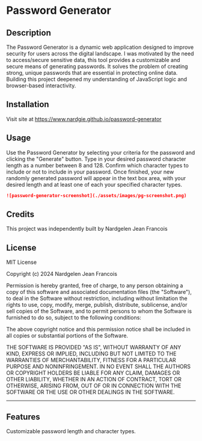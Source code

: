 # Password Generator 

## Description

The Password Generator is a dynamic web application designed to improve security for users across the digital landscape. I was motivated by the need to access/secure sensitive data, this tool provides a customizable and secure means of generating passwords. It solves the problem of creating strong, unique passwords that are essential in protecting online data. Building this project deepened my understanding of JavaScript logic and browser-based interactivity.

## Installation

Visit site at https://www.nardgie.github.io/password-generator


## Usage

Use the Password Generator by selecting your criteria for the password and clicking the "Generate" button. Type in your desired password character length as a number between 8 and 128. Confirm which character types to include or not to include in your password. Once finished, your new randomly generated password will appear in the text box area, with your desired length and at least one of each your specified character types.

```md
![password-generator-screenshot](./assets/images/pg-screenshot.png)
```

## Credits

This project was independently built by Nardgelen Jean Francois 

## License

MIT License

Copyright (c) 2024 Nardgelen Jean Francois

Permission is hereby granted, free of charge, to any person obtaining a copy
of this software and associated documentation files (the "Software"), to deal
in the Software without restriction, including without limitation the rights
to use, copy, modify, merge, publish, distribute, sublicense, and/or sell
copies of the Software, and to permit persons to whom the Software is
furnished to do so, subject to the following conditions:

The above copyright notice and this permission notice shall be included in all
copies or substantial portions of the Software.

THE SOFTWARE IS PROVIDED "AS IS", WITHOUT WARRANTY OF ANY KIND, EXPRESS OR
IMPLIED, INCLUDING BUT NOT LIMITED TO THE WARRANTIES OF MERCHANTABILITY,
FITNESS FOR A PARTICULAR PURPOSE AND NONINFRINGEMENT. IN NO EVENT SHALL THE
AUTHORS OR COPYRIGHT HOLDERS BE LIABLE FOR ANY CLAIM, DAMAGES OR OTHER
LIABILITY, WHETHER IN AN ACTION OF CONTRACT, TORT OR OTHERWISE, ARISING FROM,
OUT OF OR IN CONNECTION WITH THE SOFTWARE OR THE USE OR OTHER DEALINGS IN THE
SOFTWARE.

___________

## Features

Customizable password length and character types.
